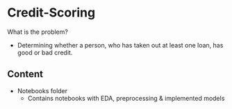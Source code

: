 # Credit-Scoring
What is the problem?
* Determining whether a person, who has taken out at least one loan, has good or bad credit.

## Content
* Notebooks folder
  * Contains notebooks with EDA, preprocessing & implemented models  
